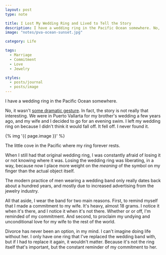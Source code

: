 ```yaml
---
layout: post
type: note

title: I Lost My Wedding Ring and Lived to Tell the Story
description: I have a wedding ring in the Pacific Ocean somewhere. No, it wasn&rsquo;t some dramatic gesture. In fact, the story is not really that interesting.
image: "notes/pva-ocean-sunset.jpg"

category: Life

tags:
  - Marriage
  - Commitment
  - Love
  - Jewelry

styles:
  - posts/journal
  - posts/image
---
```


I have a wedding ring in the Pacific Ocean somewhere.

No, it wasn't [some dramatic gesture][gob]. In fact, the story is not really that
interesting. We were in Puerto Vallarta for my brother's wedding a few years
ago, and my wife and I decided to go for an evening swim. I left my wedding ring
on because I didn't think it would fall off. It fell off. I never found it.

[gob]: https://www.youtube.com/watch?v=I51aM8cWUj8

{% img '{{ page.image }}' %}

<figcaption>The little cove in the Pacific where my ring forever rests.</figcaption>

When I still had that original wedding ring, I was constantly afraid of losing
it or not knowing where it was. Losing the wedding ring was liberating, in a
way, because now I place more weight on the _meaning_ of the symbol on my finger
than the actual object itself.

The modern practice of men wearing a wedding band only really dates back about a
hundred years, and mostly due to increased advertising from the jewelry
industry.

All that aside, I wear the band for two main reasons. First, to remind myself
that I made a commitment to my wife. It's heavy, almost 18 grams. I notice it
when it's there, and I notice it when it's not there. Whether or or off, I'm
reminded of my commitment. And second, to proclaim my undying and unconditional
love for my wife to the rest of the world.

Divorce has never been an option, in my mind. I can't imagine doing life without
her. I only have one ring that I've replaced the wedding band with, but if I had
to replace it again, it wouldn't matter. Because it's not the ring itself that's
important, but the constant reminder of my commitment to her.
